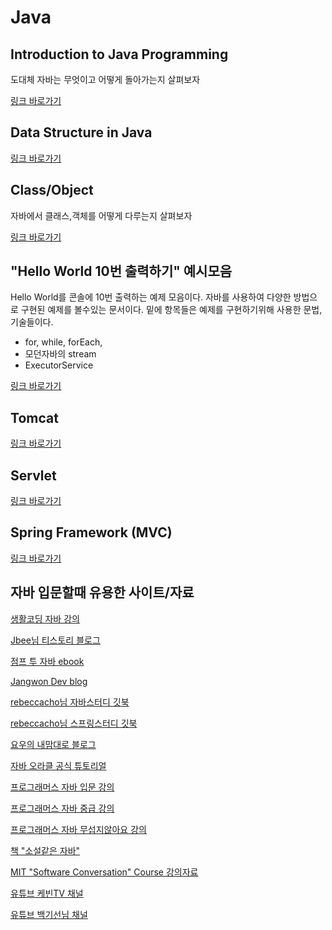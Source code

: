 # Java

## Introduction to Java Programming

도대체 자바는 무엇이고 어떻게 돌아가는지 살펴보자 

[링크 바로가기](https://github.com/limdongjin/TIL/tree/master/java/introduction)

## Data Structure in Java

[링크 바로가기](https://github.com/limdongjin/TIL/tree/master/java/ds)

## Class/Object

자바에서 클래스,객체를 어떻게 다루는지 살펴보자

[링크 바로가기](https://github.com/limdongjin/TIL/tree/master/java/class)

## "Hello World 10번 출력하기" 예시모음

Hello World를 콘솔에 10번 출력하는 예제 모음이다.
자바를 사용하여 다양한 방법으로 구현된 예제를 볼수있는 문서이다.
밑에 항목들은 예제를 구현하기위해 사용한 문법,기술들이다.
- for, while, forEach,
- 모던자바의 stream
- ExecutorService 

[링크 바로가기](https://github.com/limdongjin/TIL/tree/master/java/helloworld10)

## Tomcat

[링크 바로가기](https://github.com/limdongjin/TIL/tree/master/java/tomcat)

## Servlet

[링크 바로가기](/java/servlet)

## Spring Framework (MVC)

[링크 바로가기](https://github.com/limdongjin/TIL/tree/master/java/spring)

## 자바 입문할때 유용한 사이트/자료

[생활코딩 자바 강의](https://opentutorials.org/course/1223/4551)

[Jbee님 티스토리 블로그](http://asfirstalways.tistory.com/category/Dev.BackEnd/JAVA)

[점프 투 자바 ebook](https://wikidocs.net/book/31)

[Jangwon Dev blog](https://dev-jangwon.github.io/blog/tags/#java)

[rebeccacho님 자바스터디 깃북](https://rebeccacho.gitbooks.io/java-study-group/content/index.html)

[rebeccacho님 스프링스터디 깃북](https://rebeccacho.gitbooks.io/spring-study-group/content/)

[요우의 내맘대로 블로그](http://luckyyowu.tistory.com/category/%EA%B0%9C%EC%9D%B8%EA%B3%B5%EB%B6%80/JAVA)

[자바 오라클 공식 튜토리얼](https://docs.oracle.com/javase/tutorial/tutorialLearningPaths.html)

[프로그래머스 자바 입문 강의](https://programmers.co.kr/learn/courses/5)

[프로그래머스 자바 중급 강의](https://programmers.co.kr/learn/courses/9)

[프로그래머스 자바 무섭지않아요 강의](https://programmers.co.kr/learn/courses/16)

[책 "소설같은 자바"](http://book.interpark.com/product/BookDisplay.do?_method=detail&sc.prdNo=206612496)

[MIT "Software Conversation" Course 강의자료](http://web.mit.edu/6.005/www/fa15/)

[유튜브 케빈TV 채널](https://www.youtube.com/channel/UCsOJxLxzQl8IbwGS-Cp5t8w)

[유튜브 백기선님 채널](https://www.youtube.com/user/whiteship2000)
